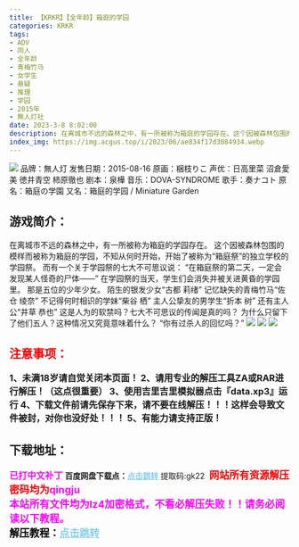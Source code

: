 ```yaml
---
title: 【KRKR】【全年龄】箱庭的学园
categories: KRKR
tags:
- ADV
- 同人
- 全年龄
- 青梅竹马
- 女学生
- 悬疑
- 推理
- 学园
- 2015年
- 無人灯社
date: 2023-3-8 8:02:00
description: 在离城市不远的森林之中，有一所被称为箱庭的学园存在。这个因被森林包围的模样而被称为箱庭的学园，不知从何时开始，开始了被称为“箱庭祭”的独立学校的学园祭。而有一个关于学园祭的七大不可思议说：“在箱庭祭的第二天，一定会发现某人怪奇的尸体——”在学园祭的当天，学生们会消失并被关进黄昏的学园里。
index_img: https://img.acgus.top/i/2023/06/ae834f17d3084934.webp
---
```

![](https://img.acgus.top/i/2023/06/ae834f17d3084934.webp)
品牌：無人灯
发售日期：2015-08-16
原画：梱枝りこ
声优：日高里菜 沼倉愛美 徳井青空 柿原徹也
剧本：泉樺
音乐：DOVA-SYNDROME
歌手：奏ナコト
原名：箱庭の学園
又名：箱庭的学园 / Miniature Garden

## 游戏简介：
在离城市不远的森林之中，有一所被称为箱庭的学园存在。
这个因被森林包围的模样而被称为箱庭的学园，不知从何时开始，开始了被称为“箱庭祭”的独立学校的学园祭。
而有一个关于学园祭的七大不可思议说：
“在箱庭祭的第二天，一定会发现某人怪奇的尸体——”
在学园祭的当天，学生们会消失并被关进黄昏的学园里。
那是五位的少年少女。
陌生的银发少女“古都 莉绪”
记忆缺失的青梅竹马“佐仓 绫奈”
不记得何时相识的学妹“柴谷 栖”
主人公挚友的男学生“折本 树”
还有主人公“井草 恭也”
这是人为的软禁吗？七大不可思议的传闻是真的吗？
为什么只留下了他们五人？这种情况又究竟意味着什么？
“你有过杀人的回忆吗？”
![](https://img.acgus.top/i/2023/06/d2914a696c084942.webp)
![](https://img.acgus.top/i/2023/06/8a2bb1689d084939.webp)
![](https://img.acgus.top/i/2023/06/205e4c94a4084937.webp)





## <font color=#FF0000 >注意事项：</font>
<font size=3><b>1、未满18岁请自觉关闭本页面！
2、请用专业的解压工具ZA或RAR进行解压！（这点很重要）
3、使用吉里吉里模拟器点击『data.xp3』运行
4、下载文件前请先保存下来，请不要在线解压！！！这样会导致文件被封，对你也没好处！！！
5、有能力请支持正版！</b></font>

## 下载地址：
<font color=#FF00FF size=3><b>已打中文补丁</b></font>
<b>百度网盘下载点：</b><a href="https://pan.baidu.com/s/1-XUZOWjqisWiKqEO3QERrg?pwd=gk22" style="color: #87CEEB;"><b>点击跳转</b></a> 提取码:gk22
<a style="padding: 0" href="https://post.qingju.org/AD/"><img style="max-width:100%" src="https://img.acgus.top/i/2024/07/478f689b8021d8d499ab43d21acf137a.gif" alt=""></a>
<b><font color=#FF0000 size=4>网站所有资源解压密码均为</b></font><b><font color=#FF00FF size=4>qingju</font><font color=#FF0000 ></font></b><br><b><font color=#FF00FF size=4>本站所有文件均为lz4加密格式，不看必解压失败！！请务必阅读以下教程。</b></font><br><b><font color=#000 size=4>解压教程：</b><a href="https://post.qingju.org/tutorial/000/" style="color: #87CEEB;"><b>点击跳转</b></a>

